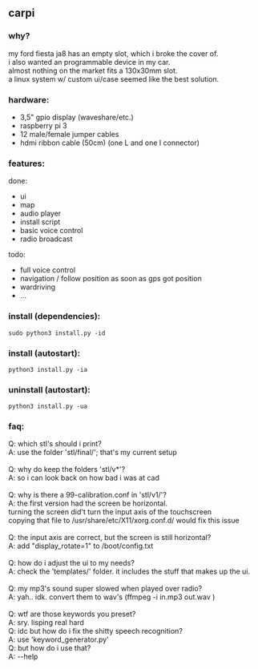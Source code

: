 ## carpi

### why?
my ford fiesta ja8 has an empty slot, which i broke the cover of.<br>
i also wanted an programmable device in my car.<br>
almost nothing on the market fits a 130x30mm slot.<br>
a linux system w/ custom ui/case seemed like the best solution.<br>

### hardware:
- 3,5" gpio display (waveshare/etc.)<br>
- raspberry pi 3<br>
- 12 male/female jumper cables<br>
- hdmi ribbon cable (50cm) (one L and one I connector)


### features:
done:
- ui
- map
- audio player
- install script
- basic voice control
- radio broadcast 

todo:
- full voice control
- navigation / follow position as soon as gps got position
- wardriving
- ...

### install (dependencies):
```
sudo python3 install.py -id
```

### install (autostart):
```
python3 install.py -ia
```

### uninstall (autostart):
```
python3 install.py -ua
```

### faq:
Q: which stl's should i print?<br>
A: use the folder 'stl/final/'; that's my current setup <br>
<br>
Q: why do keep the folders 'stl/v*'?<br>
A: so i can look back on how bad i was at cad<br> 
<br>
Q: why is there a 99-calibration.conf in 'stl/v1/'?<br>
A: the first version had the screen be horizontal.<br>
turning the screen did't turn the input axis of the touchscreen<br>
copying that file to /usr/share/etc/X11/xorg.conf.d/ would fix this issue<br>
<br>
Q: the input axis are correct, but the screen is still horizontal?<br>
A: add "display_rotate=1" to /boot/config.txt<br>
<br>
Q: how do i adjust the ui to my needs?<br>
A: check the 'templates/' folder. it includes the stuff that makes up the ui.<br>
<br>
Q: my mp3's sound super slowed when played over radio?<br>
A: yah.. idk. convert them to wav's (ffmpeg -i in.mp3 out.wav )<br>
<br>
Q: wtf are those keywords you preset?<br>
A: sry. lisping real hard<br>
Q: idc but how do i fix the shitty speech recognition?<br>
A: use 'keyword_generator.py'<br>
Q: but how do i use that?<br>
A: --help